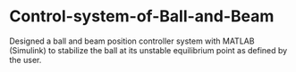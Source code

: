 # Control-system-of-Ball-and-Beam
Designed a ball and beam position controller system with MATLAB (Simulink) to stabilize the ball at its unstable equilibrium point as defined by the user.
